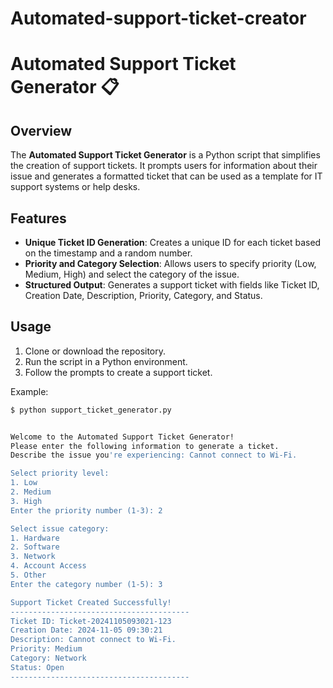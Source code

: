 # Automated-support-ticket-creator
# Automated Support Ticket Generator 📋

## Overview
The **Automated Support Ticket Generator** is a Python script that simplifies the creation of support tickets. It prompts users for information about their issue and generates a formatted ticket that can be used as a template for IT support systems or help desks.

## Features
- **Unique Ticket ID Generation**: Creates a unique ID for each ticket based on the timestamp and a random number.
- **Priority and Category Selection**: Allows users to specify priority (Low, Medium, High) and select the category of the issue.
- **Structured Output**: Generates a support ticket with fields like Ticket ID, Creation Date, Description, Priority, Category, and Status.

## Usage
1. Clone or download the repository.
2. Run the script in a Python environment.
3. Follow the prompts to create a support ticket.

Example:
```bash
$ python support_ticket_generator.py


Welcome to the Automated Support Ticket Generator!
Please enter the following information to generate a ticket.
Describe the issue you're experiencing: Cannot connect to Wi-Fi.

Select priority level:
1. Low
2. Medium
3. High
Enter the priority number (1-3): 2

Select issue category:
1. Hardware
2. Software
3. Network
4. Account Access
5. Other
Enter the category number (1-5): 3

Support Ticket Created Successfully!
----------------------------------------
Ticket ID: Ticket-20241105093021-123
Creation Date: 2024-11-05 09:30:21
Description: Cannot connect to Wi-Fi.
Priority: Medium
Category: Network
Status: Open
----------------------------------------
